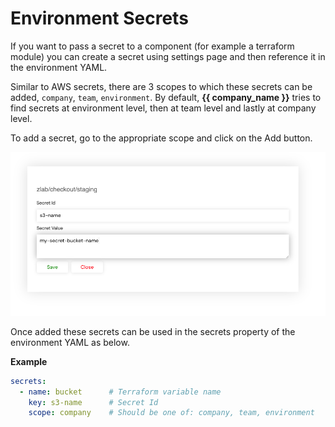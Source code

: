 # Environment Secrets

If you want to pass a secret to a component (for example a terraform module) you can create a secret using settings page and then reference it in the environment YAML. 

Similar to AWS secrets, there are 3 scopes to which these secrets can be added, `company`, `team`, `environment`. By default, **{{ company_name }}** tries to find secrets at environment level, then at team level and lastly at company level.

To add a secret, go to the appropriate scope and click on the Add button.

![environment-secrets](../assets/images/environment-secrets.png "environment-secrets")

Once added these secrets can be used in the secrets property of the environment YAML as below.

**Example**

```yaml
secrets:
  - name: bucket      # Terraform variable name
    key: s3-name      # Secret Id
    scope: company    # Should be one of: company, team, environment
```
